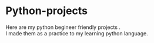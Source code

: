 # Python-projects
Here are my python begineer friendly projects .
<br>
I made them as a practice to my learning python language.
